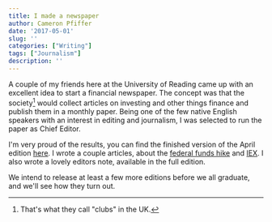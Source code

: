 ```yaml
---
title: I made a newspaper
author: Cameron Pfiffer
date: '2017-05-01'
slug: ''
categories: ["Writing"]
tags: ["Journalism"]
description: ''
---
```


A couple of my friends here at the University of Reading came up with an excellent idea to start a financial newspaper. The concept was that the society[^1] would collect articles on investing and other things finance and publish them in a monthly paper. Being one of the few native English speakers with an interest in editing and journalism, I was selected to run the paper as Chief Editor.

I'm very proud of the results, you can find the finished version of the April edition [here](https://www.dropbox.com/s/vicfm15cza2gt8u/RUIS-April.pdf?dl=0). I wrote a couple articles, about the [federal funds hike](/2017/04/16/2017-05-01-federal-funds-hike/) and [IEX](/2017/04/16/2017-05-01-iex-s-crumbling-quote/). I also wrote a lovely editors note, available in the full edition.

We intend to release at least a few more editions before we all graduate, and we'll see how they turn out.

[^1]: That's what they call "clubs" in the UK.
